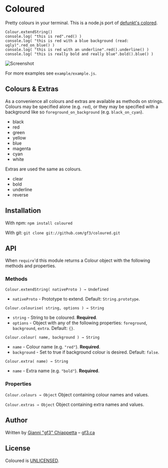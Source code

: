 # Coloured

Pretty colours in your terminal. This is a node.js port of [defunkt's colored](http://github.com/defunkt/colored).

    Colour.extendString()
    console.log( "this is red".red() )
    console.log( "this is red with a blue background (read: ugly)".red_on_blue() )
    console.log( "this is red with an underline".red().underline() )
    console.log( "this is really bold and really blue".bold().blue() )

![Screenshot](http://img.gf3.ca/4f615cb56fb1a090ff4e36eb88247258.png)

For more examples see `example/example.js`.

## Colours & Extras

As a convenience all colours and extras are available as methods on strings.
Colours may be specified alone (e.g. `red`), or they may be specified with
a background like so `foreground_on_background` (e.g. `black_on_cyan`).

* black
* red
* green
* yellow
* blue
* magenta
* cyan
* white

Extras are used the same as colours.

* clear
* bold
* underline
* reverse

## Installation

With npm: `npm install coloured`

With git: `git clone git://github.com/gf3/coloured.git`

## API

When `require`'d this module returns a Colour object with the following methods
and properties.

### Methods

`Colour.extendString( nativeProto ) → Undefined`

* `nativeProto` - Prototype to extend. Default: `String.prototype`.

`Colour.colourise( string, options ) → String`

* `string` - String to be coloured. **Required**.
* `options` - Object with any of the following properties: `foreground`, `background`, `extra`. Default: `{}`.

`Colour.colour( name, background ) → String`

* `name` - Colour name (e.g. `"red"`). **Required**.
* `background` - Set to true if background colour is desired. Default: `false`.

`Colour.extra( name) → String`

* `name` - Extra name (e.g. `"bold"`). **Required**.

### Properties

`Colour.colours → Object` Object containing colour names and values.

`Colour.extras → Object` Object containing extra names and values.

## Author

Written by [Gianni "gf3" Chiappetta](http://github.com/gf3) &ndash; [gf3.ca](http://gf3.ca)

## License

Coloured is [UNLICENSED](http://unlicense.org/).

